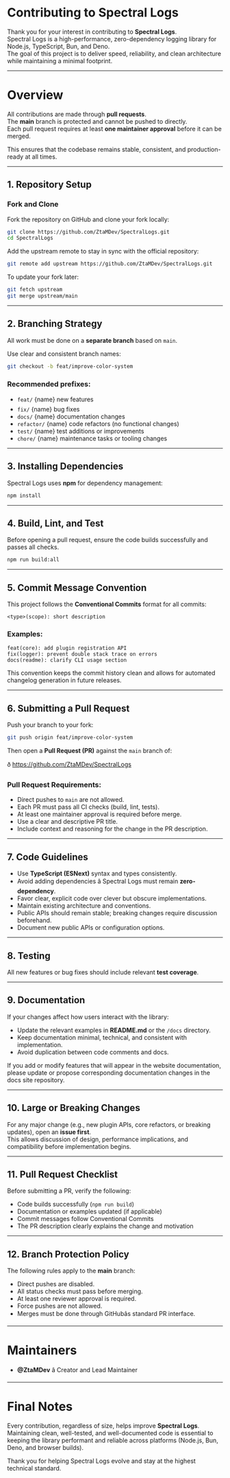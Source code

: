 # Contributing to Spectral Logs

Thank you for your interest in contributing to **Spectral Logs**.  
Spectral Logs is a high-performance, zero-dependency logging library for Node.js, TypeScript, Bun, and Deno.  
The goal of this project is to deliver speed, reliability, and clean architecture while maintaining a minimal footprint.

---

# Overview

All contributions are made through **pull requests**.  
The **main** branch is protected and cannot be pushed to directly.  
Each pull request requires at least **one maintainer approval** before it can be merged.

This ensures that the codebase remains stable, consistent, and production-ready at all times.

---

## 1. Repository Setup

### Fork and Clone

Fork the repository on GitHub and clone your fork locally:

```bash
git clone https://github.com/ZtaMDev/SpectralLogs.git
cd SpectralLogs
```

Add the upstream remote to stay in sync with the official repository:

```bash
git remote add upstream https://github.com/ZtaMDev/SpectralLogs.git
```

To update your fork later:

```bash
git fetch upstream
git merge upstream/main
```

---

## 2. Branching Strategy

All work must be done on a **separate branch** based on `main`.

Use clear and consistent branch names:

```bash
git checkout -b feat/improve-color-system
```

### Recommended prefixes:
- `feat/` {name} new features  
- `fix/` {name} bug fixes  
- `docs/` {name} documentation changes  
- `refactor/` {name} code refactors (no functional changes)  
- `test/` {name} test additions or improvements  
- `chore/` {name} maintenance tasks or tooling changes  

---

## 3. Installing Dependencies

Spectral Logs uses **npm** for dependency management:

```bash
npm install
```

---

## 4. Build, Lint, and Test

Before opening a pull request, ensure the code builds successfully and passes all checks.

```bash
npm run build:all
```

---

## 5. Commit Message Convention

This project follows the **Conventional Commits** format for all commits:

```
<type>(scope): short description
```

### Examples:

```
feat(core): add plugin registration API
fix(logger): prevent double stack trace on errors
docs(readme): clarify CLI usage section
```

This convention keeps the commit history clean and allows for automated changelog generation in future releases.

---

## 6. Submitting a Pull Request

Push your branch to your fork:

```bash
git push origin feat/improve-color-system
```

Then open a **Pull Request (PR)** against the `main` branch of:

ð https://github.com/ZtaMDev/SpectralLogs

### Pull Request Requirements:
- Direct pushes to `main` are not allowed.  
- Each PR must pass all CI checks (build, lint, tests).  
- At least one maintainer approval is required before merge.  
- Use a clear and descriptive PR title.  
- Include context and reasoning for the change in the PR description.  

---

## 7. Code Guidelines

- Use **TypeScript (ESNext)** syntax and types consistently.  
- Avoid adding dependencies â Spectral Logs must remain **zero-dependency**.  
- Favor clear, explicit code over clever but obscure implementations.  
- Maintain existing architecture and conventions.  
- Public APIs should remain stable; breaking changes require discussion beforehand.  
- Document new public APIs or configuration options.  

---

## 8. Testing

All new features or bug fixes should include relevant **test coverage**.

---

## 9. Documentation

If your changes affect how users interact with the library:
- Update the relevant examples in **README.md** or the `/docs` directory.  
- Keep documentation minimal, technical, and consistent with implementation.  
- Avoid duplication between code comments and docs.  

If you add or modify features that will appear in the website documentation, please update or propose corresponding documentation changes in the docs site repository.

---

## 10. Large or Breaking Changes

For any major change (e.g., new plugin APIs, core refactors, or breaking updates), open an **issue first**.  
This allows discussion of design, performance implications, and compatibility before implementation begins.

---

## 11. Pull Request Checklist

Before submitting a PR, verify the following:
- Code builds successfully (`npm run build`)  
- Documentation or examples updated (if applicable)  
- Commit messages follow Conventional Commits  
- The PR description clearly explains the change and motivation  

---

## 12. Branch Protection Policy

The following rules apply to the **main** branch:
- Direct pushes are disabled.  
- All status checks must pass before merging.  
- At least one reviewer approval is required.  
- Force pushes are not allowed.  
- Merges must be done through GitHubâs standard PR interface.  

---

# Maintainers

- **@ZtaMDev** â Creator and Lead Maintainer  

---

# Final Notes

Every contribution, regardless of size, helps improve **Spectral Logs**.  
Maintaining clean, well-tested, and well-documented code is essential to keeping the library performant and reliable across platforms (Node.js, Bun, Deno, and browser builds).

Thank you for helping Spectral Logs evolve and stay at the highest technical standard.
